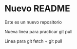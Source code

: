 # Nuevo README
Este es un nuevo repositorio

Nueva linea para practicar git pull

Linea para git fetch + git pull
